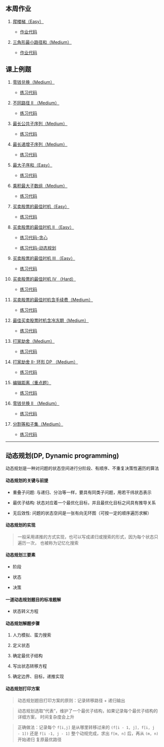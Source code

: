 本周作业
----------
1. [爬楼梯（Easy）](https://leetcode-cn.com/problems/climbing-stairs/)

    * [作业代码](./homework/lc70_climbing_stairs.go)

2. [三角形最小路径和（Medium）](https://leetcode-cn.com/problems/triangle/)

    * [作业代码](./homework/lc120_triangle.go)


课上例题
----------
1. [零钱兑换（Medium）](https://leetcode-cn.com/problems/coin-change/)

    * [练习代码](./lessons/lc322_coin_change.go)

2. [不同路径 II （Medium）](https://leetcode-cn.com/problems/unique-paths-ii/)

    * [练习代码](./lessons/lc63_unique_paths_ii.go)

3. [最长公共子序列（Medium）](https://leetcode-cn.com/problems/longest-common-subsequence/)

    * [练习代码](./lessons/lc1143_longest_common_subsequence.go)

4. [最长递增子序列（Medium）](https://leetcode-cn.com/problems/longest-increasing-subsequence/)

    * [练习代码](./lessons/lc300_longest_increasing_subsequence.go)

5. [最大子序和（Easy）](https://leetcode-cn.com/problems/maximum-subarray/)

    * [练习代码](./lessons/lc53_maximum_subarray.go)
    
6. [乘积最大子数组（Medium）](https://leetcode-cn.com/problems/maximum-product-subarray/)
    
    * [练习代码](./lessons/lc152_maximum_product_subarray.go)

7. [买卖股票的最佳时机（Easy）](https://leetcode-cn.com/problems/best-time-to-buy-and-sell-stock/)

    * [练习代码](./lessons/lc121_best_time_to_buy_and_sell_stock.go)

8. [买卖股票的最佳时机 II （Easy）](https://leetcode-cn.com/problems/best-time-to-buy-and-sell-stock-ii/)

    * [练习代码-贪心](./lessons/lc122_best_time_to_buy_and_sell_stock_ii_01.go)
    
    * [练习代码-动态规划](./lessons/lc122_best_time_to_buy_and_sell_stock_ii_02.go)

9. [买卖股票的最佳时机 III （Easy）](https://leetcode-cn.com/problems/best-time-to-buy-and-sell-stock-iii/)

    * [练习代码](./lessons/lc123_best_time_to_buy_and_sell_stock_iii.go)

10. [买卖股票的最佳时机 IV （Hard）](https://leetcode-cn.com/problems/best-time-to-buy-and-sell-stock-iv/)

    * [练习代码](./lessons/lc188_best_time_to_buy_and_sell_stock_iv.go)

11. [买卖股票的最佳时机含手续费（Medium）](https://leetcode-cn.com/problems/best-time-to-buy-and-sell-stock-with-transaction-fee/)

    * [练习代码](./lessons/lc714_best_time_to_buy_and_sell_stock_with_transaction_fee.go)

12. [最佳买卖股票时机含冷冻期（Medium）](https://leetcode-cn.com/problems/best-time-to-buy-and-sell-stock-with-cooldown/)

    * [练习代码](./lessons/lc309_best_time_to_buy_and_sell_stock_with_cooldown.go)

13. [打家劫舍（Medium）](https://leetcode-cn.com/problems/house-robber/)

    * [练习代码](./lessons/lc198_house_robber.go)

14. [打家劫舍 II- 环形 DP （Medium）](https://leetcode-cn.com/problems/house-robber-ii/)

    * [练习代码](./lessons/lc213_house_robber_ii.go)

15. [编辑距离（重点题）](https://leetcode-cn.com/problems/edit-distance/)

    * [练习代码](./lessons/lc72_edit_distance.go)

16. [零钱兑换 II （Medium）](https://leetcode-cn.com/problems/coin-change-2/)

    * [练习代码](./lessons/lc518_coin_change_2.go)

17. [分割等和子集（Medium）](https://leetcode-cn.com/problems/partition-equal-subset-sum/)

    * [练习代码](./lessons/lc416_partition_equal_subset_sum.go)


-----------------------------------


动态规划(DP, Dynamic programming)
---------------------------------
动态规划是一种对问题的状态空间进行分阶段、有顺序、不重复决策性遍历的算法

#### 动态规划的关键与前提

* 重叠子问题: 与递归、分治等一样，要具有同类子问题，用若干纬状态表示

* 最优子结构: 状态对应着一个最优化目标，并且最优化目标之间具有推导关系

* 无后效性: 问题的状态空间是一张有向无环图（可按一定的顺序遍历求解）


#### 动态规划的实现
> 一般采用递推的方式实现，也可以写成递归或搜索的形式，因为每个状态只遍历一次，
  也被称为记忆化搜索

#### 动态规划三要素

* 阶段

* 状态

* 决策

#### 一道动态规划题目的标准题解

* 状态转义方程

#### 动态规划解题步骤

1. 人力模拟、蛮力搜索

2. 定义状态

3. 确定最优子结构

4. 写出状态转移方程

5. 确定边界、目标，递推实现

#### 动态规划打印方案

> 动态规划题目打印方案的原则：记录转移路径 + 递归输出

> 动态规划选取“代表”，维护了一个最优子结构，如果记录每个最优子结构的详细方案，
  时间复杂度会上升
  
> 正确做法：记录每个 `f[i,j]` 是从哪里转移过来的 `(f[i - 1, j], f[i, j - 1])`
  还是 `f[i -1, j - 1]` 整个动规完成，求出 `f[m, n]` 后，再从 `(m, n)` 开始递归
  复原最优路径
  


